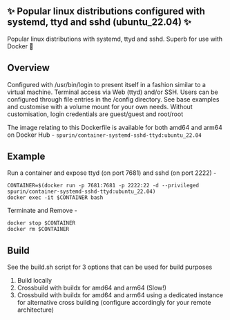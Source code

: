 ## ✨ Popular linux distributions configured with systemd, ttyd and sshd (ubuntu_22.04) ✨

Popular linux distributions with systemd, ttyd and sshd.  Superb for use with Docker 🐋

## Overview

Configured with /usr/bin/login to present itself in a fashion similar to a virtual machine.  Terminal access via Web (ttyd) and/or SSH.  Users can be configured through file entries in the /config directory.  See base examples and customise with a volume mount for your own needs.  Without customisation, login credentials are guest/guest and root/root

The image relating to this Dockerfile is available for both amd64 and arm64 on Docker Hub - ```spurin/container-systemd-sshd-ttyd:ubuntu_22.04```

## Example

Run a container and expose ttyd (on port 7681) and sshd (on port 2222) -

```
CONTAINER=$(docker run -p 7681:7681 -p 2222:22 -d --privileged spurin/container-systemd-sshd-ttyd:ubuntu_22.04)
docker exec -it $CONTAINER bash
```

Terminate and Remove -

```
docker stop $CONTAINER
docker rm $CONTAINER
```

## Build

See the build.sh script for 3 options that can be used for build purposes

1. Build locally
2. Crossbuild with buildx for amd64 and arm64 (Slow!)
3. Crossbuild with buildx for amd64 and arm64 using a dedicated instance for alternative cross building (configure accordingly for your remote architecture)

